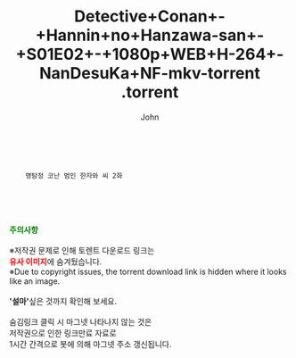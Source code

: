 ﻿---
layout: post
title:  "                   Detective+Conan+-+Hannin+no+Hanzawa-san+-+S01E02+-+1080p+WEB+H-264+-NanDesuKa+NF-mkv-torrent                .torrent"
author: John
categories: [ 애니/만화 ]
tags: [  ]
image:  
description: "                   Detective+Conan+-+Hannin+no+Hanzawa-san+-+S01E02+-+1080p+WEB+H-264+-NanDesuKa+NF-mkv-torrent                 torrent 정보 공유"
toc: true
toc_sticky: true
---

<br>

        명탐정 코난 범인 한자와 씨 2화  
    
<br><br><br>
<p data-ke-size="size16"><b><span style="color: green;">주의사항</span></b><br /><br />※저작권 문제로 인해 토렌트 다운로드 링크는<br /><b><span style="color: red;">유사 이미지</span></b>에 숨겨뒀습니다.<br />※Due to copyright issues, the torrent download link is hidden where it looks like an image.<br /><br /><b>'설마'</b>싶은 것까지 확인해 보세요.<br /><br />숨김링크 클릭 시 마그넷 나타나지 않는 것은<br />저작권으로 인한 링크만료 자료로<br />1시간 간격으로 봇에 의해 마그넷 주소 갱신됩니다.</p>
